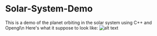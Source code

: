 # Solar-System-Demo
This is a demo of the planet orbiting in the solar system using C++ and Opengl\n
Here's what it suppose to look like:
![alt text](https://github.com/martinx0520/Solar-System-Demo/raw/main/SolarSystemDemo.gif)
